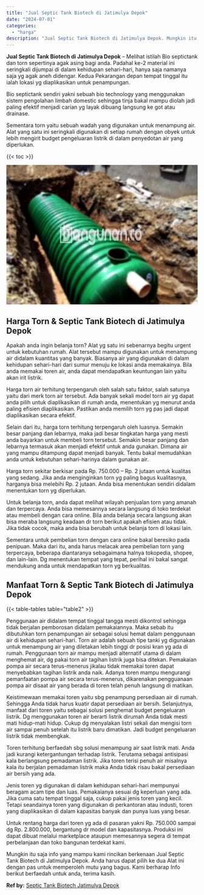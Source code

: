 ```yaml
---
title: "Jual Septic Tank Biotech di Jatimulya Depok"
date: "2024-07-01"
categories: 
  - "harga"
description: "Jual Septic Tank Biotech di Jatimulya Depok. Mungkin itu saja info yang mampu kami rincikan berkenaan Jual Septic Tank Biotech di Jatimulya Depok. Anda harus..."
---
```


**Jual Septic Tank Biotech di Jatimulya Depok** – Melihat istilah Bio septictank dan torn sepertinya agak asing bagi anda. Padahal ke-2 material ini seringkali dijumpai di dalam kehidupan sehari-hari, hanya saja namanya saja yg agak aneh didengar. Kedua Pekarangan depan tempat tinggal itu ialah lokasi yg diaplikasikan untuk penampungan.

Bio septictank sendiri yakni sebuah bio technology yang menggunakan sistem pengolahan limbah domestic sehingga tinja bakal mampu diolah jadi paling efektif menjadi carian yg layak dibuang langsung ke got atau drainase.

Sementara torn yaitu sebuah wadah yang digunakan untuk menampung air. Alat yang satu ini seringkali digunakan di setiap rumah dengan obyek untuk lebih mengirit budget pengeluaran listrik di dalam penyedotan air yang diperlukan.

{{< toc >}}

![Jual Septic Tank Biotech di Jatimulya Depok](/images/jual-bio-septictank-45.png)

## Harga Torn & Septic Tank Biotech di Jatimulya Depok

Apakah anda ingin belanja torn? Alat yg satu ini sebenarnya begitu urgent untuk kebutuhan rumah. Alat tersebut mampu digunakan untuk menampung air didalam kuantitas yang banyak. Biasanya air yang digunakan di dalam kehidupan sehari-hari dari sumur menuju ke lokasi anda memakainya. Bila anda memakai toren air, anda dapat mendapatkan keuntungan lain yaitu akan irit listrik.

Harga torn air terhitung terpengaruh oleh salah satu faktor, salah satunya yaitu dari merk torn air tersebut. Ada banyak sekali model torn air yg dapat anda pilih untuk diaplikasikan di rumah anda, menentukan yg menurut anda paling efisien diaplikasikan. Pastikan anda memilih torn yg pas jadi dapat diaplikasikan secara efektif.

Selain dari itu, harga torn terhitung terpengaruh oleh luasnya. Semakin besar panjang dan lebarnya, maka jadi besar tingkatan harga yang mesti anda bayarkan untuk membeli torn tersebut. Semakin besar panjang dan lebarnya termasuk akan menjadi efektif untuk anda gunakan. Dimana air yang mampu ditampung dapat menjadi banyak. Tentu bakal memudahkan anda untuk kebutuhan sehari-harinya dalam gunakan air.

Harga torn sekitar berkisar pada Rp. 750.000 – Rp. 2 jutaan untuk kualitas yang sedang. Jika anda menginginkan torn yg paling bagus kualitasnya, harganya bisa melebihi Rp. 2 jutaan. Anda bisa menentukan sendiri didalam menentukan torn yg diperlukan.

Untuk belanja torn, anda dapat melihat wilayah penjualan torn yang amanah dan terpercaya. Anda bisa memesannya secara langsung di toko terdekat atau membeli dengan cara online. Bila anda belanja secara langsung akan bisa meraba langsung keadaan dr torn berikut apakah efisien atau tidak. Jika tidak cocok, maka anda bisa berubah untuk belanja torn di lokasi lain.

Sementara untuk pembelian torn dengan cara online bakal beresiko pada penipuan. Maka dari itu, anda harus melacak area pembelian torn yang terpercaya, beberapa diantaranya sebagaimana halnya tokopedia, shopee, dan lain-lain. Dg menentukan tempat yang tepat, perihal ini bakal sangat mendukung anda untuk mendapatkan torn yg berkualitas.

## Manfaat Torn & Septic Tank Biotech di Jatimulya Depok

{{< table-tables table="table2" >}}

Penggunaan air didalam tempat tinggal tangga mesti dikontrol sehingga tidak berjalan pemborosan didalam pemakaiannya. Maka sebab itu dibutuhkan torn penampungan air sebagai solusi hemat dalam penggunaan air di kehidupan sehari-hari. Torn air adalah sebuah tipe tanki yg digunakan untuk menampung air yang diletakan lebih tinggi dr posisi kran yg ada di rumah. Penggunaan torn air mampu menjadi alternatif utama di dalam menghemat air, dg pakai torn air tagihan listrik juga bisa ditekan. Pemakaian pompa air secara terus-menerus jikalau tidak memakai toren dapat menyebabkan tagihan listrik anda naik. Adanya toren mampu mengurangi pemanfaatan pompa air secara terus-menerus, dikarenakan pengguanaan pompa air disaat air yang berada di toren telah penuh langsung di matikan.

Keistimewaan memakai toren yaitu sbg penampung persediaan air di rumah. Sehingga Anda tidak harus kuatir dapat persediaan air bersih. Selanjutnya, manfaat dari toren yaitu sebagai solusi penghemat budget pengeluaran listrik. Dg menggunakan toren air berarti listrik dirumah Anda tidak mesti mati hidup-mati hidup. Cukup dg menyalakan listri sekali dan mengisi torn air sampai penuh setelah itu listrik baru dimatikan. Jadi budget pengeluaran listrik tidak membengkak.

Toren terhitung berfaedah sbg solusi menampung air saat listrik mati. Anda jadi kurangi ketergantungan terhadap listrik. Terutama sebagai antisipasi kala berlangsung pemadaman listrik. Jika toren terisi penuh air misalnya kala itu berjalan pemadaman listrik maka Anda tidak risau bakal persediaan air bersih yang ada.

Jenis toren yg digunakan di dalam kehidupan sehari-hari mempunyai beragam acam tipe dan luas. Pemakaianya sesuai dg keperluan yang ada. Jika cuma satu tempat tinggal saja, cukup pakai jenis toren yang kecil. Tetapi seandainya toren yang digunakan di perkantoran atau industi, toren yang diaplikasikan di dalam kapasitas banyak dan punya luas yang besar.

Untuk rentang harga dari toren yg ada di pasaran yakni Rp. 750.000 sampai dg Rp. 2.800.000, bergantung dr model dan kapasitasnya. Produksi ini dapat dibuat melalui marketplace ataupun memesannya segera di tempat perbelanjaan dan toko bangunan terdekat kami.

Mungkin itu saja info yang mampu kami rincikan berkenaan Jual Septic Tank Biotech di Jatimulya Depok. Anda harus dapat pilih ke dua Alat ini dengan pas untuk memperoleh mutu yang bagus. Kami berharap Info berikut berfaedah untuk anda, terima kasih.

**Ref by:** [Septic Tank Biotech Jatimulya Depok](https://id.wikipedia.org/wiki/Septic)
